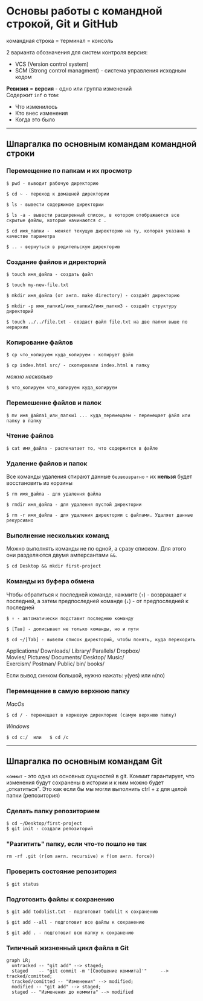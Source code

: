 # Основы работы с командной строкой, Git и GitHub

командная строка = терминал = консоль  


2 варианта обозначения для систем контроля версия:
* VCS (Version control system)
* SCM (Strong control managment) - система управления исходным кодом

**Ревизия** = **версия** - одно или группа изменений    
Содержит `inf` о том:
* Что изменилось   
* Кто внес изменения   
* Когда это было  


---
## Шпаргалка по основным командам командной строки


### Перемещение по папкам и их просмотр

```
$ pwd - выводит рабочую директорию 
```

```
$ сd ~ - переход к домашней директории
```

```
$ ls - вывести содержимое директории  
```

```
$ ls -a - вывести расширенный список, в котором отображаются все скрытые файлы, которые начинаются с .  
```

```
$ cd имя_папки -  меняет текущую директорию на ту, которая указана в качестве параметра  
```

```
$ .. - вернуться в родительскую директорию  
```


### Создание файлов и директорий

```
$ touch имя_файла - создать файл
```

```
$ touch my-new-file.txt
```

```
$ mkdir имя_файла (от англ. make directory) - создаёт директорию
```

```
$ mkdir -p имя_папки1/имя_папки2/имя_папки3 - создаёт структуру директорий
```

```
$ touch ../../file.txt - создаст файл file.txt на две папки выше по иерархии
```


### Копирование файлов

```
$ ср что_копируем куда_копируем - копирует файл
```

```
$ сp index.html srс/ - скопировали index.html в папку
```

_можно несколько_  
```
$ что_копируем что_копируем куда_копируем
```

### Перемешенне файлов и палок

```
$ mv имя_файла1_или_папки1 ... куда_перемещаем - перемещает файл или папку в папку
```

### Чтение файлов

```
$ cat имя_файла - распечатает то, что содержится в файле
```

### Удаление файлов и папок

Все команды удаления стирают данные `безвозвратно` - их **нельзя** будет восстановить из корзины

```
$ rm имя_файла - для удалення файла
```

```
$ rmdir имя_файла - для удалення пустой директории
```

```
$ rm -r имя_файла - для удаления директории с файлами. Удаляет данные рекурсивно
```

### Выполнение нескольких команд  

Можно выполнять команды не по одной, а сразу списком. Для этого они разделяются двумя амперсантами `&&`.

```
$ cd Desktop && mkdir first-project
```

### Команды из буфера обмена  

Чтобы обратиться к последней команде, нажмите (`↑`) - возвращает к последней, а затем предпоследней команде
(`↓`) - от предпоследней к последней

```
$ ↑ - автоматически подставит последнюю команду
```

```
$ [Тав] - дописывает не только команды, но и пути
```

```
$ cd ~/[Tab] - вывели список директорий, чтобы понять, куда переходить
```
Applications/   Downloads/   Library/      Parallels/    Dropbox/  
Movies/         Pictures/    Documents/    Desktop/      Music/  
Exercism/       Postman/     Public/       bin/          books/  

Если вывод синком большой, нужно нажать: `y`(yes) или `n`(no)

### Перемещение в самую верхнюю папку

_MacOs_  
```
$ cd / - перемещает в корневую директорию (самую верхнюю папку)
```
_Windows_  
```
$ cd с:/  или   $ cd /с
```
---


## Шпаргалка по основным командам Git

`коммит` - это одна из основных сущностей в gіt. Коммит гарантирует, что изменения будут сохранены в истории и к ним можно будет „откатиться". Это как если бы мы могли выполнить ctrl + z для целой папки (репозитория)  


### Сделать папку репозиторием

```
$ cd ~/Desktop/first-project 
$ git init - создали репозиторий
```

### "Разгитить" папку, если что-то пошло не так

```
rm -rf .git (r(om англ. recursive) и f(om англ. force))
```

### Проверить состояние репозитория

```
$ git status
```

### Подготовить файлы к сохранению

```
$ git add todolist.txt - подготовит todolit к сохранению
```

```
$ git add --all - подготовит все файлы к сохранению
```

```
$ git add . - подготовит всю папку к сохранению
```

### Типичный жизненный цикл файла в Git

```mermaid
graph LR;
  untracked -- "git add" --> staged;
  staged    -- "git commit -m '[Сообщение коммита]'"     --> tracked/comitted;
  tracked/comitted -- "Изменения" --> modified;
  modified -- "git add" --> staged;
  staged -- "Изменения до коммита" --> modified
```
